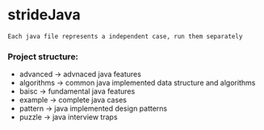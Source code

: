 # strideJava

	Each java file represents a independent case, run them separately

### Project structure:

 * advanced -> advnaced java features
 * algorithms -> common java implemented data structure and algorithms
 * baisc -> fundamental java features
 * example -> complete java cases
 * pattern -> java implemented design patterns
 * puzzle -> java interview traps